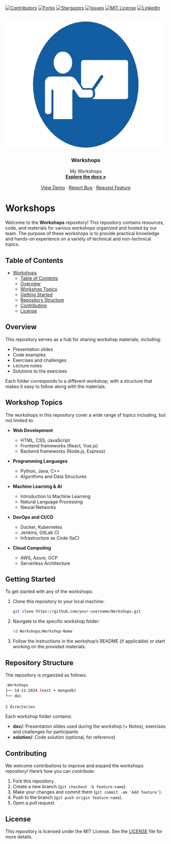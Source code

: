 <!-- PROJECT SHIELDS -->

[![Contributors](https://img.shields.io/badge/CONTRIBUTORS-00-blue?style=plastic)](https://github.com/ZouariOmar/Workshops/graphs/contributors) [![Forks](https://img.shields.io/badge/FORKS-00-blue?style=plastic)](https://github.com/ZouariOmar/Workshops/network/members)
[![Stargazers](https://img.shields.io/badge/STARS-01-blue?style=plastic)](https://github.com/ZouariOmar/Workshops/stargazers)
[![Issues](https://img.shields.io/badge/ISSUES-00-blue?style=plastic)](https://github.com/ZouariOmar/Workshops/issues)
[![MIT License](https://img.shields.io/badge/LICENSE-MIT_Non_Commercial_License_with_Exclusive_Commercial_Rights-blue?style=plastic)](LICENSE)
[![LinkedIn](https://img.shields.io/badge/-LinkedIn-black.svg?style=plastic&logo=linkedin&colorB=blue)](https://www.linkedin.com/in/zouari-omar-143239283)

<!-- PROJECT LOGO -->
<br />
<div align="center">
  <a href="https://github.com/ZouariOmar/Workshops">
    <img src="doc/logo.png" alt="Logo" width="600" height="400">
  </a>

<h3 align="center">Workshops</h3>

  <p align="center">
    My Workshops
    <br />
    <a href="https://github.com/ZouariOmar/Workshops"><strong>Explore the docs »</strong></a>
    <br />
    <br />
    <a href="https://github.com/ZouariOmar/Workshops">View Demo</a>
    ·
    <a href="https://github.com/ZouariOmar/Workshops/issues/new?labels=bug&template=bug-report---.md">Report Bug</a>
    ·
    <a href="https://github.com/ZouariOmar/Workshops/issues/new?labels=enhancement&template=feature-request---.md">Request Feature</a>
  </p>
</div>

# Workshops

Welcome to the **Workshops** repository! This repository contains resources, code, and materials for various workshops organized and hosted by our team. The purpose of these workshops is to provide practical knowledge and hands-on experience on a variety of technical and non-technical topics.

## Table of Contents

- [Workshops](#workshops)
  - [Table of Contents](#table-of-contents)
  - [Overview](#overview)
  - [Workshop Topics](#workshop-topics)
  - [Getting Started](#getting-started)
  - [Repository Structure](#repository-structure)
  - [Contributing](#contributing)
  - [License](#license)

## Overview

This repository serves as a hub for sharing workshop materials, including:

- Presentation slides
- Code examples
- Exercises and challenges
- Lecture notes
- Solutions to the exercises

Each folder corresponds to a different workshop, with a structure that makes it easy to follow along with the materials.

## Workshop Topics

The workshops in this repository cover a wide range of topics including, but not limited to:

- **Web Development**
  - HTML, CSS, JavaScript
  - Frontend frameworks (React, Vue.js)
  - Backend frameworks (Node.js, Express)
- **Programming Languages**

  - Python, Java, C++
  - Algorithms and Data Structures

- **Machine Learning & AI**

  - Introduction to Machine Learning
  - Natural Language Processing
  - Neural Networks

- **DevOps and CI/CD**

  - Docker, Kubernetes
  - Jenkins, GitLab CI
  - Infrastructure as Code (IaC)

- **Cloud Computing**
  - AWS, Azure, GCP
  - Serverless Architecture

## Getting Started

To get started with any of the workshops:

1. Clone this repository to your local machine:

   ```bash
   git clone https://github.com/your-username/Workshops.git
   ```

2. Navigate to the specific workshop folder:

   ```bash
   cd Workshops/Workshop-Name
   ```

3. Follow the instructions in the workshop’s README (if applicable) or start working on the provided materials.

## Repository Structure

The repository is organized as follows:

```bash
.Workshops
├── 14-11-2024 (nest + mongodb)
└── doc

2 directories
```

Each workshop folder contains:

- **doc/**: Presentation slides used during the workshop (+ Notes), exercises and challenges for participants
- **solution/**: Code solution (optional, for reference)

## Contributing

We welcome contributions to improve and expand the workshops repository! Here’s how you can contribute:

1. Fork this repository.
2. Create a new branch (`git checkout -b feature-name`).
3. Make your changes and commit them (`git commit -am 'Add feature'`).
4. Push to the branch (`git push origin feature-name`).
5. Open a pull request.

## License

This repository is licensed under the MIT License. See the [LICENSE](LICENSE) file for more details.

